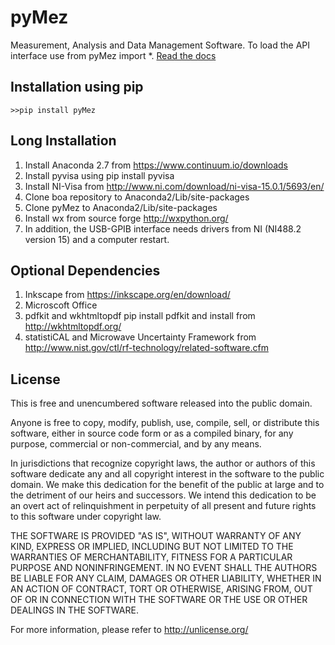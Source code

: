 # pyMez
Measurement, Analysis and Data Management Software. To load the API interface use from pyMez import *.
[Read the docs](https://aricsanders.github.io/)



Installation using pip
----------------------
`>>pip install pyMez`

Long Installation
------------
1.	Install Anaconda 2.7 from https://www.continuum.io/downloads
2.	Install pyvisa using pip install pyvisa
3.	Install NI-Visa from http://www.ni.com/download/ni-visa-15.0.1/5693/en/
4.	Clone boa repository to Anaconda2/Lib/site-packages
5.	Clone pyMez to Anaconda2/Lib/site-packages
6.	Install wx from source forge http://wxpython.org/
7.	In addition, the USB-GPIB interface needs drivers from NI (NI488.2 version 15) and a computer restart.

Optional Dependencies
----------------------
1. Inkscape from https://inkscape.org/en/download/
2. Microscoft Office
3. pdfkit and wkhtmltopdf pip install pdfkit and install from http://wkhtmltopdf.org/
4. statistiCAL and Microwave Uncertainty Framework from  http://www.nist.gov/ctl/rf-technology/related-software.cfm


License
-------

This is free and unencumbered software released into the public domain.

Anyone is free to copy, modify, publish, use, compile, sell, or distribute this software, either in source code form or as a compiled binary, for any purpose, commercial or non-commercial, and by any means.

In jurisdictions that recognize copyright laws, the author or authors of this software dedicate any and all copyright interest in the software to the public domain. We make this dedication for the benefit of the public at large and to the detriment of our heirs and successors. We intend this dedication to be an overt act of relinquishment in perpetuity of all present and future rights to this software under copyright law.

THE SOFTWARE IS PROVIDED "AS IS", WITHOUT WARRANTY OF ANY KIND, EXPRESS OR IMPLIED, INCLUDING BUT NOT LIMITED TO THE WARRANTIES OF MERCHANTABILITY, FITNESS FOR A PARTICULAR PURPOSE AND NONINFRINGEMENT. IN NO EVENT SHALL THE AUTHORS BE LIABLE FOR ANY CLAIM, DAMAGES OR OTHER LIABILITY, WHETHER IN AN ACTION OF CONTRACT, TORT OR OTHERWISE, ARISING FROM, OUT OF OR IN CONNECTION WITH THE SOFTWARE OR THE USE OR OTHER DEALINGS IN THE SOFTWARE.

For more information, please refer to http://unlicense.org/

